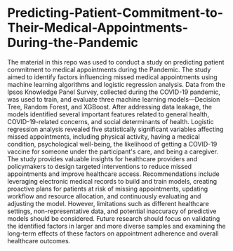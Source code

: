 # Predicting-Patient-Commitment-to-Their-Medical-Appointments-During-the-Pandemic
The material in this repo was used to conduct a study on predicting patient commitment to medical appointments during the Pandemic. The study aimed to identify factors influencing missed medical appointments using machine learning algorithms and logistic regression analysis. Data from the Ipsos Knowledge Panel Survey, collected during the COVID-19 pandemic, was used to train, and evaluate three machine learning models—Decision Tree, Random Forest, and XGBoost. After addressing data leakage, the models identified several important features related to general health, COVID-19-related concerns, and social determinants of health. Logistic regression analysis revealed five statistically significant variables affecting missed appointments, including physical activity, having a medical condition, psychological well-being, the likelihood of getting a COVID-19 vaccine for someone under the participant's care, and being a caregiver. The study provides valuable insights for healthcare providers and policymakers to design targeted interventions to reduce missed appointments and improve healthcare access. Recommendations include leveraging electronic medical records to build and train models, creating proactive plans for patients at risk of missing appointments, updating workflow and resource allocation, and continuously evaluating and adjusting the model. However, limitations such as different healthcare settings, non-representative data, and potential inaccuracy of predictive models should be considered. Future research should focus on validating the identified factors in larger and more diverse samples and examining the long-term effects of these factors on appointment adherence and overall healthcare outcomes.
